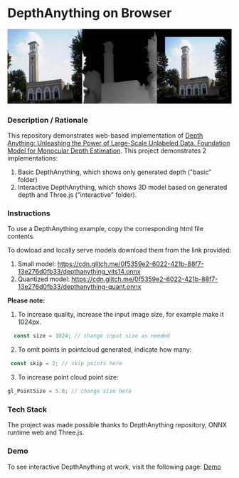 # DepthAnything on Browser

<img src="img/screenshot.jpg" title="screenshot" alt="screenshot" style="text-align: center">


### **Description / Rationale**
This repository demonstrates web-based implementation of <a href="https://github.com/LiheYoung/Depth-Anything">Depth Anything: Unleashing the Power of Large-Scale Unlabeled Data. Foundation Model for Monocular Depth Estimation</a>. This project demonstrates 2 implementations:
1. Basic DepthAnything, which shows only generated depth ("basic" folder)
2. Interactive DepthAnything, which shows 3D model based on generated depth and Three.js ("interactive" folder).

### **Instructions**
To use a DepthAnything example, copy the corresponding html file contents. 

To dowload and locally serve models download them from the link provided:
1. Small model: https://cdn.glitch.me/0f5359e2-6022-421b-88f7-13e276d0fb33/depthanything_vits14.onnx
2. Quantized model: https://cdn.glitch.me/0f5359e2-6022-421b-88f7-13e276d0fb33/depthanything-quant.onnx

<b>Please note:</b>
1. To increase quality, increase the input image size, for example make it 1024px.
```js
  const size = 1024; // change input size as needed
```
2. To omit points in pointcloud generated, indicate how many:
```js
 const skip = 2; // skip points here
```
3. To increase point cloud point size:
```js
gl_PointSize = 5.0; // change size here
```   
### **Tech Stack**
The project was made possible thanks to DepthAnything repository, ONNX runtime web and Three.js.

### **Demo**
To see interactive DepthAnything at work, visit the following page: <a href="https://depthanything.glitch.me/">Demo</a>
